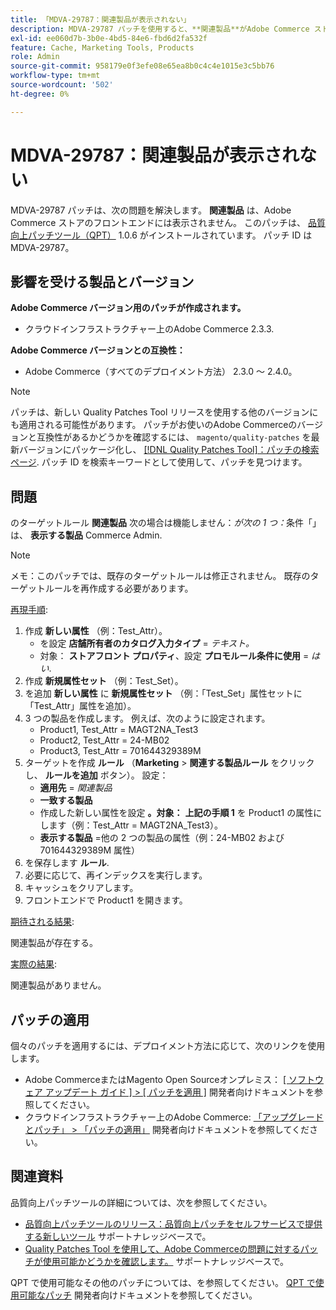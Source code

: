 ```yaml
---
title: 「MDVA-29787：関連製品が表示されない」
description: MDVA-29787 パッチを使用すると、**関連製品**がAdobe Commerce ストアのフロントエンドに表示されない問題を解決できます。 このパッチは、[Quality Patches Tool （QPT） ] （/help/announcements/adobe-commerce-announcements/magento-quality-patches-released-new-tool-to-self-serve-quality-patches.md） 1.0.6 がインストールされている場合に利用できます。 パッチ ID は MDVA-29787。
exl-id: ee060d7b-3b0e-4bd5-84e6-fbd6d2fa532f
feature: Cache, Marketing Tools, Products
role: Admin
source-git-commit: 958179e0f3efe08e65ea8b0c4c4e1015e3c5bb76
workflow-type: tm+mt
source-wordcount: '502'
ht-degree: 0%

---
```


# MDVA-29787：関連製品が表示されない

MDVA-29787 パッチは、次の問題を解決します。 **関連製品** は、Adobe Commerce ストアのフロントエンドには表示されません。 このパッチは、 [品質向上パッチツール（QPT）](/help/announcements/adobe-commerce-announcements/magento-quality-patches-released-new-tool-to-self-serve-quality-patches.md) 1.0.6 がインストールされています。 パッチ ID は MDVA-29787。

## 影響を受ける製品とバージョン

**Adobe Commerce バージョン用のパッチが作成されます。**

* クラウドインフラストラクチャー上のAdobe Commerce 2.3.3.

**Adobe Commerce バージョンとの互換性：**

* Adobe Commerce（すべてのデプロイメント方法） 2.3.0 ～ 2.4.0。

>[!NOTE]
>
>パッチは、新しい Quality Patches Tool リリースを使用する他のバージョンにも適用される可能性があります。 パッチがお使いのAdobe Commerceのバージョンと互換性があるかどうかを確認するには、 `magento/quality-patches` を最新バージョンにパッケージ化し、 [[!DNL Quality Patches Tool]：パッチの検索ページ](https://devdocs.magento.com/quality-patches/tool.html#patch-grid). パッチ ID を検索キーワードとして使用して、パッチを見つけます。

## 問題

のターゲットルール **関連製品** 次の場合は機能しません：*が次の 1 つ：*&#x200B;条件「」は、 **表示する製品** Commerce Admin.

>[!NOTE]
>
>メモ：このパッチでは、既存のターゲットルールは修正されません。 既存のターゲットルールを再作成する必要があります。

<u>再現手順</u>:

1. 作成 **新しい属性** （例：Test\_Attr）。
   * を設定 **店舗所有者のカタログ入力タイプ** = *テキスト。*
   * 対象： **ストアフロント プロパティ**、設定 **プロモルール条件に使用** = *はい*.
1. 作成 **新規属性セット** （例：Test\_Set）。
1. を追加 **新しい属性** に **新規属性セット** （例：「Test\_Set」属性セットに「Test\_Attr」属性を追加）。
1. 3 つの製品を作成します。 例えば、次のように設定されます。
   * Product1, Test\_Attr = MAGT2NA\_Test3
   * Product2, Test\_Attr = 24-MB02
   * Product3, Test\_Attr = 701644329389M
1. ターゲットを作成 **ルール** （**Marketing**   > **関連する製品ルール** をクリックし、 **ルールを追加** ボタン）。 設定：
   * **適用先** = *関連製品*
   * **一致する製品**
   * 作成した新しい属性を設定 **。対象：** **上記の手順 1** を Product1 の属性にします（例：Test\_Attr = MAGT2NA\_Test3）。
   * **表示する製品** =他の 2 つの製品の属性（例：24-MB02 および 701644329389M 属性）
1. を保存します **ルール**.
1. 必要に応じて、再インデックスを実行します。
1. キャッシュをクリアします。
1. フロントエンドで Product1 を開きます。

<u>期待される結果</u>:

関連製品が存在する。

<u>実際の結果</u>:

関連製品がありません。

## パッチの適用

個々のパッチを適用するには、デプロイメント方法に応じて、次のリンクを使用します。

* Adobe CommerceまたはMagento Open Sourceオンプレミス： [[ ソフトウェア アップデート ガイド ] > [ パッチを適用 ]](https://devdocs.magento.com/guides/v2.4/comp-mgr/patching/mqp.html) 開発者向けドキュメントを参照してください。
* クラウドインフラストラクチャー上のAdobe Commerce: [「アップグレードとパッチ」 > 「パッチの適用」](https://devdocs.magento.com/cloud/project/project-patch.html) 開発者向けドキュメントを参照してください。

## 関連資料

品質向上パッチツールの詳細については、次を参照してください。

* [品質向上パッチツールのリリース：品質向上パッチをセルフサービスで提供する新しいツール](/help/announcements/adobe-commerce-announcements/magento-quality-patches-released-new-tool-to-self-serve-quality-patches.md) サポートナレッジベースで。
* [Quality Patches Tool を使用して、Adobe Commerceの問題に対するパッチが使用可能かどうかを確認します。](/help/support-tools/patches-available-in-qpt-tool/check-patch-for-magento-issue-with-magento-quality-patches.md) サポートナレッジベースで。

QPT で使用可能なその他のパッチについては、を参照してください。 [QPT で使用可能なパッチ](https://devdocs.magento.com/quality-patches/tool.html#patch-grid) 開発者向けドキュメントを参照してください。
